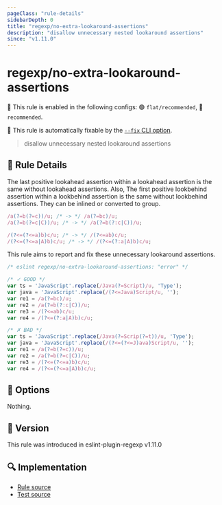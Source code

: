 ```yaml
---
pageClass: "rule-details"
sidebarDepth: 0
title: "regexp/no-extra-lookaround-assertions"
description: "disallow unnecessary nested lookaround assertions"
since: "v1.11.0"
---
```

# regexp/no-extra-lookaround-assertions

💼 This rule is enabled in the following configs: 🟢 `flat/recommended`, 🔵 `recommended`.

🔧 This rule is automatically fixable by the [`--fix` CLI option](https://eslint.org/docs/latest/user-guide/command-line-interface#--fix).

<!-- end auto-generated rule header -->

> disallow unnecessary nested lookaround assertions

## :book: Rule Details

The last positive lookahead assertion within a lookahead assertion is the same without lookahead assertions.
Also, The first positive lookbehind assertion within a lookbehind assertion is the same without lookbehind assertions.
They can be inlined or converted to group.

```js
/a(?=b(?=c))/u; /* -> */ /a(?=bc)/u;
/a(?=b(?=c|C))/u; /* -> */ /a(?=b(?:c|C))/u;

/(?<=(?<=a)b)c/u; /* -> */ /(?<=ab)c/u;
/(?<=(?<=a|A)b)c/u; /* -> */ /(?<=(?:a|A)b)c/u;
```

This rule aims to report and fix these unnecessary lookaround assertions.

<eslint-code-block fix>

```js
/* eslint regexp/no-extra-lookaround-assertions: "error" */

/* ✓ GOOD */
var ts = 'JavaScript'.replace(/Java(?=Script)/u, 'Type');
var java = 'JavaScript'.replace(/(?<=Java)Script/u, '');
var re1 = /a(?=bc)/u;
var re2 = /a(?=b(?:c|C))/u;
var re3 = /(?<=ab)c/u;
var re4 = /(?<=(?:a|A)b)c/u;

/* ✗ BAD */
var ts = 'JavaScript'.replace(/Java(?=Scrip(?=t))/u, 'Type');
var java = 'JavaScript'.replace(/(?<=(?<=J)ava)Script/u, '');
var re1 = /a(?=b(?=c))/u;
var re2 = /a(?=b(?=c|C))/u;
var re3 = /(?<=(?<=a)b)c/u;
var re4 = /(?<=(?<=a|A)b)c/u;
```

</eslint-code-block>

## :wrench: Options

Nothing.

## :rocket: Version

This rule was introduced in eslint-plugin-regexp v1.11.0

## :mag: Implementation

- [Rule source](https://github.com/ota-meshi/eslint-plugin-regexp/blob/master/lib/rules/no-extra-lookaround-assertions.ts)
- [Test source](https://github.com/ota-meshi/eslint-plugin-regexp/blob/master/tests/lib/rules/no-extra-lookaround-assertions.ts)
